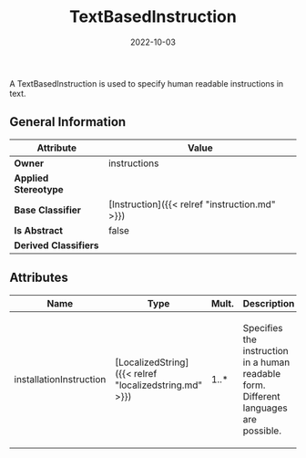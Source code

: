 ﻿---
title: TextBasedInstruction
toc: false
type: specs
date: "2022-10-03"
draft: false
specification: VEC
version: 2.0.1
documentType: "Recommendation"
elementType: Class
classes:
  - TextBasedInstruction
menu_name: vec-2.0.1
---
<p>A TextBasedInstruction is used to specify human readable instructions in text.  </p>

## General Information

| Attribute               | Value |
|-------------------------|-------|
| **Owner**               | instructions |
| **Applied Stereotype**  |   |
| **Base Classifier**     | [Instruction]({{< relref "instruction.md" >}})<br/>  |
| **Is Abstract**         | false |
| **Derived Classifiers** |   |

## Attributes
|  Name  |  Type  |  Mult.  |  Description  |  Owning Classifier  |
|--------|--------|---------|---------------|--------------|
|installationInstruction | [LocalizedString]({{< relref "localizedstring.md" >}}) | 1..* | <p>Specifies the instruction in a human readable form. Different languages are possible.  </p> | [TextBasedInstruction]({{< relref "textbasedinstruction.md" >}}) |

